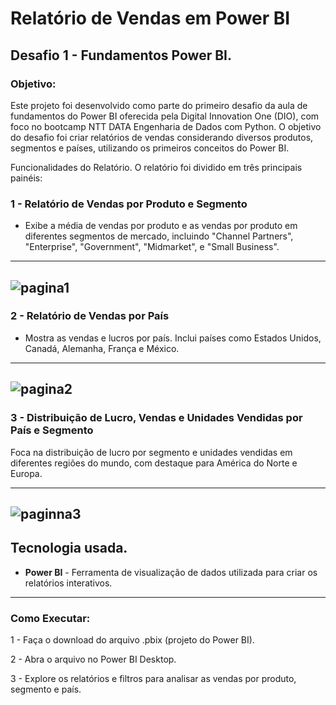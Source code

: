<h1>Relatório de Vendas em Power BI  </h1> 
<h2>Desafio 1 - Fundamentos Power BI.</h2>

<h3>Objetivo:</h3>
<p>Este projeto foi desenvolvido como parte do primeiro desafio da aula de fundamentos do Power BI oferecida pela Digital Innovation One (DIO), com foco no bootcamp NTT DATA Engenharia de Dados com Python. O objetivo do desafio foi criar relatórios de vendas considerando diversos produtos, segmentos e países, utilizando os primeiros conceitos do Power BI.</p>

Funcionalidades do Relatório.
O relatório foi dividido em três principais painéis:

<h3>1 -  Relatório de Vendas por Produto e Segmento</h3>

- Exibe a média de vendas por produto e as vendas por produto em diferentes segmentos de mercado, incluindo "Channel Partners", "Enterprise", "Government", "Midmarket", e "Small Business".
-------------------------------------------------------
![pagina1](https://github.com/user-attachments/assets/6b5530ea-4507-46d3-94cf-08aa39d0af51)
------------------------------------------------------

<h3>2 - Relatório de Vendas por País</h3>

- Mostra as vendas e lucros por país. Inclui países como Estados Unidos, Canadá, Alemanha, França e México.

-------------------------------------------------------
![pagina2](https://github.com/user-attachments/assets/433317b8-4436-4145-869a-e210919b3215)
-------------------------------------------------------

<h3>3 - Distribuição de Lucro, Vendas e Unidades Vendidas por País e Segmento</h3>

Foca na distribuição de lucro por segmento e unidades vendidas em diferentes regiões do mundo, com destaque para América do Norte e Europa.

-------------------------------------------------------
![paginna3](https://github.com/user-attachments/assets/052f6950-e7b4-47ff-b17b-d64ef4ef34d2)
-------------------------------------------------------

## Tecnologia usada.

- **Power BI** - Ferramenta de visualização de dados utilizada para criar os relatórios interativos.
-----------------------------------------------------------
### Como Executar:

1 - Faça o download do arquivo .pbix (projeto do Power BI).

2 - Abra o arquivo no Power BI Desktop.

3 - Explore os relatórios e filtros para analisar as vendas por produto, segmento e país.


